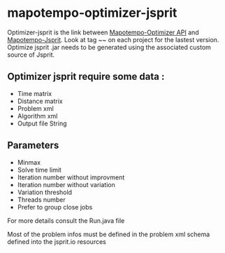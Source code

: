 mapotempo-optimizer-jsprit
======

Optimizer-jsprit is the link between <a href="https://github.com/Mapotempo/optimizer-api" target="_blank">Mapotempo-Optimizer API</a> and <a href="https://github.com/Mapotempo/jsprit" target="_blank">Mapotempo-Jsprit</a>.
Look at tag ~~ on each project for the lastest version. Optimize jsprit .jar needs to be generated using the associated custom source of Jsprit.

## Optimizer jsprit require some data :
- Time matrix
- Distance matrix
- Problem xml
- Algorithm xml
- Output file String

## Parameters
- Minmax
- Solve time limit
- Iteration number without improvment
- Iteration number without variation
- Variation threshold
- Threads number
- Prefer to group close jobs

For more details consult the Run.java file

Most of the problem infos must be defined in the problem xml schema defined into the jsprit.io resources
